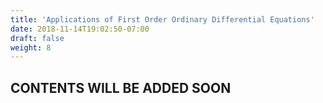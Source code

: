 ```yaml
---
title: 'Applications of First Order Ordinary Differential Equations'
date: 2018-11-14T19:02:50-07:00
draft: false
weight: 8
---
```

## CONTENTS WILL BE ADDED SOON


